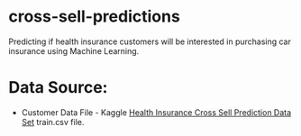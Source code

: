 # cross-sell-predictions
Predicting if health insurance customers will be interested in purchasing car insurance using Machine Learning.

# Data Source:
* Customer Data File - Kaggle [Health Insurance Cross Sell Prediction Data Set](https://www.kaggle.com/anmolkumar/health-insurance-cross-sell-prediction?select=train.csv) train.csv file. 